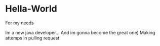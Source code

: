 # Hella-World
For my needs

Im a new java developer... And im gonna become the great one)
Making attemps in pulling request
